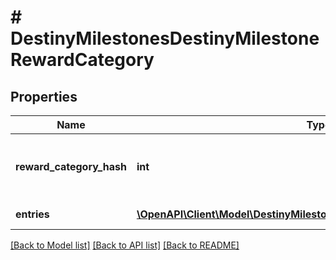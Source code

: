 # # DestinyMilestonesDestinyMilestoneRewardCategory

## Properties

Name | Type | Description | Notes
------------ | ------------- | ------------- | -------------
**reward_category_hash** | **int** | Look up the relevant DestinyMilestoneDefinition, and then use rewardCategoryHash to look up the category info in DestinyMilestoneDefinition.rewards. | [optional]
**entries** | [**\OpenAPI\Client\Model\DestinyMilestonesDestinyMilestoneRewardEntry[]**](DestinyMilestonesDestinyMilestoneRewardEntry.md) | The individual reward entries for this category, and their status. | [optional]

[[Back to Model list]](../../README.md#models) [[Back to API list]](../../README.md#endpoints) [[Back to README]](../../README.md)
